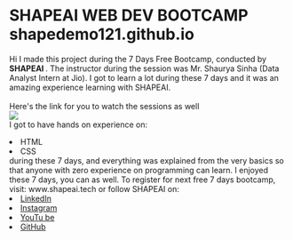 # SHAPEAI WEB DEV BOOTCAMP shapedemo121.github.io

Hi I made this project during the 7 Days Free Bootcamp, conducted by <b> SHAPEAI
</b>.
The instructor during the session was Mr. Shaurya Sinha (Data Analyst Intern at Jio). I got to
learn a lot during these 7 days and it was an amazing experience learning with SHAPEAI.
<br><br>Here's the link for you to watch the sessions as well<br>
<a href="https://youtube.com/playlist?list=PL7zl8TDRnbun7K0fECtSMCI2hOCgLBy9a"> <img src="https://github.com/ShapeAI/PYTHON-AND-DATA-ANALYTICS/blob/main/WebD%20poster.png"> </a>
<br>I got to have hands on experience on:
<li>HTML
<li>CSS
<br>during these 7 days, and everything was explained from the very basics so that
anyone with zero experience on programming can learn.
I enjoyed these 7 days, you can as well. To register for next free 7 days bootcamp, visit:
www.shapeai.tech
or follow SHAPEAI on:
 <li><a href=
 "https://in.linkedin.com/company/shapeai">LinkedIn</a>
 <li><a href=
 "https://www.instagram.com/shape.ai/?hl=en">Instagram</a>
 <li><a
 href=
 "https://www.youtube.com/channel/UCTUvDLTW9meuDXWcbmISPdA">YouTu
 be</a>
 <li><a href=
 "https://github.com/shapeai">GitHub</a>
